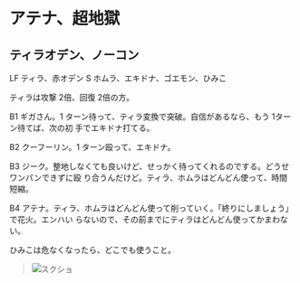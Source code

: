 # アテナ、超地獄 

## ティラオデン、ノーコン

LF ティラ、赤オデン
S  ホムラ、エキドナ、ゴエモン、ひみこ

ティラは攻撃 2倍、回復 2倍の方。

B1 ギガさん。1 ターン待って、ティラ変換で突破。自信があるなら、もう 1ターン待てば、次の初
手でエキドナ打てる。

B2 クーフーリン。1 ターン殴って、エキドナ。

B3 ジーク。整地しなくても良いけど、せっかく待ってくれるのでする。どうせワンパンできずに殴
り合うんだけど。ティラ、ホムラはどんどん使って、時間短縮。

B4 アテナ。ティラ、ホムラはどんどん使って削っていく。「終りにしましょう」で花火。エンハい
らないので、その前までにティラはどんどん使ってかまわない。

ひみこは危なくなったら、どこでも使うこと。

> ![スクショ]( )

<!-- vim: set tw=90 filetype=markdown : -->

